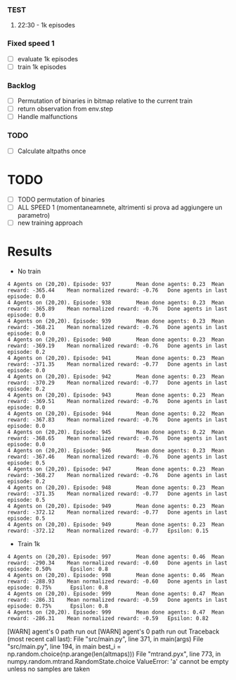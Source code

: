 ### TEST
1. 22:30 - 1k episodes

### Fixed speed 1
- [ ] evaluate 1k episodes
- [ ] train 1k episodes

### Backlog
- [ ] Permutation of binaries in bitmap relative to the current train
- [ ] return observation from env.step
- [ ] Handle malfunctions

### TODO
- [ ] Calculate altpaths once

# TODO
- [ ] TODO permutation of binaries
- [ ] ALL SPEED 1 (momentaneamnete, altrimenti si prova ad aggiungere un parametro)
- [ ] new training approach

# Results
- No train
```
4 Agents on (20,20). Episode: 937        Mean done agents: 0.23  Mean reward: -365.44    Mean normalized reward: -0.76   Done agents in last episode: 0.0
4 Agents on (20,20). Episode: 938        Mean done agents: 0.23  Mean reward: -365.89    Mean normalized reward: -0.76   Done agents in last episode: 0.0
4 Agents on (20,20). Episode: 939        Mean done agents: 0.23  Mean reward: -368.21    Mean normalized reward: -0.76   Done agents in last episode: 0.0
4 Agents on (20,20). Episode: 940        Mean done agents: 0.23  Mean reward: -369.19    Mean normalized reward: -0.76   Done agents in last episode: 0.2
4 Agents on (20,20). Episode: 941        Mean done agents: 0.23  Mean reward: -371.35    Mean normalized reward: -0.77   Done agents in last episode: 0.0
4 Agents on (20,20). Episode: 942        Mean done agents: 0.23  Mean reward: -370.29    Mean normalized reward: -0.77   Done agents in last episode: 0.2
4 Agents on (20,20). Episode: 943        Mean done agents: 0.23  Mean reward: -369.51    Mean normalized reward: -0.76   Done agents in last episode: 0.0
4 Agents on (20,20). Episode: 944        Mean done agents: 0.22  Mean reward: -367.83    Mean normalized reward: -0.76   Done agents in last episode: 0.0
4 Agents on (20,20). Episode: 945        Mean done agents: 0.22  Mean reward: -368.65    Mean normalized reward: -0.76   Done agents in last episode: 0.0
4 Agents on (20,20). Episode: 946        Mean done agents: 0.23  Mean reward: -367.46    Mean normalized reward: -0.76   Done agents in last episode: 0.5
4 Agents on (20,20). Episode: 947        Mean done agents: 0.23  Mean reward: -368.27    Mean normalized reward: -0.76   Done agents in last episode: 0.2
4 Agents on (20,20). Episode: 948        Mean done agents: 0.23  Mean reward: -371.35    Mean normalized reward: -0.77   Done agents in last episode: 0.5
4 Agents on (20,20). Episode: 949        Mean done agents: 0.23  Mean reward: -372.12    Mean normalized reward: -0.77   Done agents in last episode: 0.5
4 Agents on (20,20). Episode: 949        Mean done agents: 0.23  Mean reward: -372.12    Mean normalized reward: -0.77   Epsilon: 0.15
```

- Train 1k
```
4 Agents on (20,20). Episode: 997        Mean done agents: 0.46  Mean reward: -290.34    Mean normalized reward: -0.60   Done agents in last episode: 0.50%      Epsilon: 0.8
4 Agents on (20,20). Episode: 998        Mean done agents: 0.46  Mean reward: -288.93    Mean normalized reward: -0.60   Done agents in last episode: 0.75%      Epsilon: 0.8
4 Agents on (20,20). Episode: 999        Mean done agents: 0.47  Mean reward: -286.31    Mean normalized reward: -0.59   Done agents in last episode: 0.75%      Epsilon: 0.8
4 Agents on (20,20). Episode: 999        Mean done agents: 0.47  Mean reward: -286.31    Mean normalized reward: -0.59   Epsilon: 0.82
```

[WARN] agent's 0 path run out
[WARN] agent's 0 path run out
Traceback (most recent call last):
  File "src/main.py", line 371, in <module>
    main(args)
  File "src/main.py", line 194, in main
    best_i = np.random.choice(np.arange(len(altmaps)))
  File "mtrand.pyx", line 773, in numpy.random.mtrand.RandomState.choice
ValueError: 'a' cannot be empty unless no samples are taken